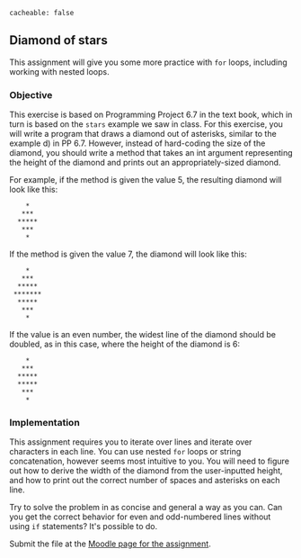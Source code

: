 ```
cacheable: false
```

## Diamond of stars

This assignment will give you some more practice with `for` loops, including working with nested loops.

### Objective

This exercise is based on Programming Project 6.7 in the text book, which in turn is based on the `stars` example we saw in class. For this exercise, you will write a program that draws a diamond out of asterisks, similar to the example d) in PP 6.7. However, instead of hard-coding the size of the diamond, you should write a method that takes an int argument representing the height of the diamond and prints out an appropriately-sized diamond.

For example, if the method is given the value 5, the resulting diamond will look like this:



        *  
       ***
      *****
       ***
        *  

If the method is given the value 7, the diamond will look like this:

        *   
       ***  
      *****
     *******
      *****
       ***  
        *   

If the value is an even number, the widest line of the diamond should be doubled, as in this case, where the height of the diamond is 6:

        *  
       ***
      *****
      *****
       ***
        *  

### Implementation

This assignment requires you to iterate over lines and iterate over characters in each line. You can use nested `for` loops or string concatenation, however seems most intuitive to you. You will need to figure out how to derive the width of the diamond from the user-inputted height, and how to print out the correct number of spaces and asterisks on each line.

Try to solve the problem in as concise and general a way as you can. Can you get the correct behavior for even and odd-numbered lines without using `if` statements? It's possible to do.

Submit the file at the [Moodle page for the assignment](https://moodle.pugetsound.edu/moodle/mod/assign/view.php?id=329582).
